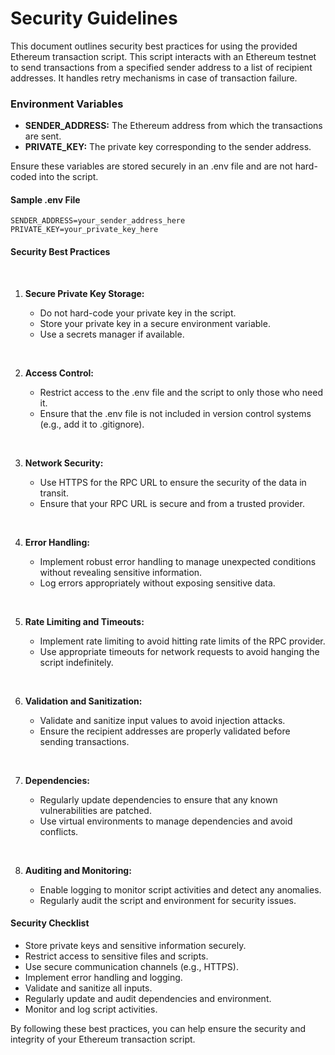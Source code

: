 
# Security Guidelines

This document outlines security best practices for using the provided Ethereum transaction script. This script interacts with an Ethereum testnet to send transactions from a specified sender address to a list of recipient addresses. It handles retry mechanisms in case of transaction failure.

### Environment Variables

- **SENDER_ADDRESS:** The Ethereum address from which the transactions are sent.
- **PRIVATE_KEY:** The private key corresponding to the sender address.

Ensure these variables are stored securely in an .env file and are not hard-coded into the script.

#### Sample .env File

```dotenv
SENDER_ADDRESS=your_sender_address_here
PRIVATE_KEY=your_private_key_here
```

#### Security Best Practices

<br>

1. **Secure Private Key Storage:**

    - Do not hard-code your private key in the script.
    - Store your private key in a secure environment variable.
    - Use a secrets manager if available.

<br>

2. **Access Control:**

    - Restrict access to the .env file and the script to only those who need it.
    - Ensure that the .env file is not included in version control systems (e.g., add it to .gitignore).

<br>

3. **Network Security:**

    - Use HTTPS for the RPC URL to ensure the security of the data in transit.
    - Ensure that your RPC URL is secure and from a trusted provider.

<br>

4. **Error Handling:**

    - Implement robust error handling to manage unexpected conditions without revealing sensitive information.
    - Log errors appropriately without exposing sensitive data.

<br>

5. **Rate Limiting and Timeouts:**

    - Implement rate limiting to avoid hitting rate limits of the RPC provider.
    - Use appropriate timeouts for network requests to avoid hanging the script indefinitely.

<br>

6. **Validation and Sanitization:**

    - Validate and sanitize input values to avoid injection attacks.
    - Ensure the recipient addresses are properly validated before sending transactions.

<br>

7. **Dependencies:**

    - Regularly update dependencies to ensure that any known vulnerabilities are patched.
    - Use virtual environments to manage dependencies and avoid conflicts.

<br>

8. **Auditing and Monitoring:**

    - Enable logging to monitor script activities and detect any anomalies.
    - Regularly audit the script and environment for security issues.

#### Security Checklist

- Store private keys and sensitive information securely.
- Restrict access to sensitive files and scripts.
- Use secure communication channels (e.g., HTTPS).
- Implement error handling and logging.
- Validate and sanitize all inputs.
- Regularly update and audit dependencies and environment.
- Monitor and log script activities.

By following these best practices, you can help ensure the security and integrity of your Ethereum transaction script.
